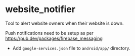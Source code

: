 # website_notifier

Tool to alert website owners when their website is down.

Push notifications need to be setup as per https://pub.dev/packages/firebase_messaging

- Add `google-services.json` file to `android/app/` directory.
